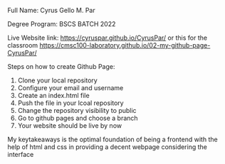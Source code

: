 Full Name: Cyrus Gello M. Par

Degree Program: BSCS BATCH 2022

Live Website link: <link>https://cyruspar.github.io/CyrusPar/ or 
this for the classroom <link>https://cmsc100-laboratory.github.io/02-my-github-page-CyrusPar/

Steps on how to create Github Page:

1. Clone your local repository
2. Configure your email and username
3. Create an index.html file
4. Push the file in your lcoal repository
5. Change the repository visibility to public
6. Go to github pages and choose a branch
7. Your website should be live by now

My keytakeaways is the optimal foundation of being a frontend with the help of html and css in providing a decent webpage considering the interface

